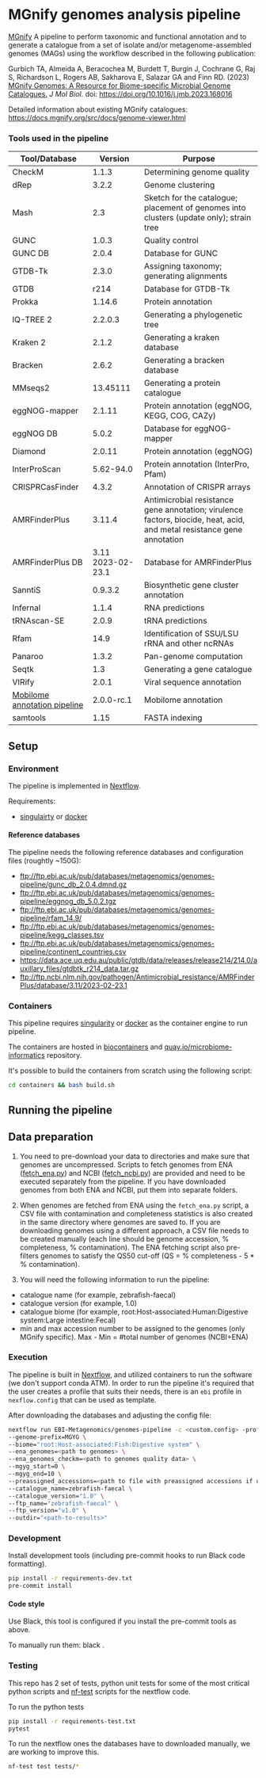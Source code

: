 # MGnify genomes analysis pipeline

[MGnify](https://www.ebi.ac.uk/metagenomics/) A pipeline to perform taxonomic and functional annotation and to generate a catalogue from a set of isolate and/or metagenome-assembled genomes (MAGs) using the workflow described in the following publication:

Gurbich TA, Almeida A, Beracochea M, Burdett T, Burgin J, Cochrane G, Raj S, Richardson L, Rogers AB, Sakharova E, Salazar GA and Finn RD. (2023) [MGnify Genomes: A Resource for Biome-specific Microbial Genome Catalogues.](https://www.sciencedirect.com/science/article/pii/S0022283623000724) <i>J Mol Biol</i>. doi: https://doi.org/10.1016/j.jmb.2023.168016

Detailed information about existing MGnify catalogues: https://docs.mgnify.org/src/docs/genome-viewer.html

### Tools used in the pipeline
| Tool/Database                    | Version           | Purpose |
|----------------------------------|-------------------|----------- |
| CheckM                           | 1.1.3             | Determining genome quality       |
| dRep                             | 3.2.2             | Genome clustering       |
| Mash                             | 2.3               | Sketch for the catalogue; placement of genomes into clusters (update only); strain tree      |
| GUNC                             | 1.0.3             | Quality control       |
| GUNC DB                          | 2.0.4             | Database for GUNC       |
| GTDB-Tk                          | 2.3.0             | Assigning taxonomy; generating alignments       |
| GTDB                             | r214              | Database for GTDB-Tk       |
| Prokka                           | 1.14.6            | Protein annotation       |
| IQ-TREE 2                        | 2.2.0.3           | Generating a phylogenetic tree       |
| Kraken 2                         | 2.1.2             | Generating a kraken database       |
| Bracken                          | 2.6.2             | Generating a bracken database       |
| MMseqs2                          | 13.45111          | Generating a protein catalogue       |
| eggNOG-mapper                    | 2.1.11            | Protein annotation (eggNOG, KEGG, COG,  CAZy)       |
| eggNOG DB                        | 5.0.2             | Database for eggNOG-mapper       |
| Diamond                          | 2.0.11            | Protein annotation (eggNOG)       |
| InterProScan                     | 5.62-94.0         | Protein annotation (InterPro, Pfam)       |
| CRISPRCasFinder                  | 4.3.2             | Annotation of CRISPR arrays       |
| AMRFinderPlus                    | 3.11.4            |   Antimicrobial resistance gene annotation; virulence factors, biocide, heat, acid, and metal resistance gene annotation     |
| AMRFinderPlus DB                 | 3.11 2023-02-23.1 | Database for AMRFinderPlus      |
| SanntiS                          | 0.9.3.2           | Biosynthetic gene cluster annotation       |
| Infernal                         | 1.1.4             | RNA predictions       |
| tRNAscan-SE                      | 2.0.9             | tRNA predictions       |
| Rfam                             | 14.9              | Identification of SSU/LSU rRNA and other ncRNAs       |
| Panaroo                          | 1.3.2             | Pan-genome computation       |
| Seqtk                            | 1.3               | Generating a gene catalogue       |
| VIRify                           | 2.0.1             | Viral sequence annotation       |
| [Mobilome annotation pipeline](https://github.com/EBI-Metagenomics/mobilome-annotation-pipeline) | 2.0.0-rc.1        | Mobilome annotation       |
| samtools                         | 1.15              | FASTA indexing       |

## Setup

### Environment

The pipeline is implemented in [Nextflow](https://www.nextflow.io/).

Requirements:
- [singulairty](https://sylabs.io/docs/) or [docker](https://www.docker.com/)

#### Reference databases

The pipeline needs the following reference databases and configuration files (roughtly ~150G):

- ftp://ftp.ebi.ac.uk/pub/databases/metagenomics/genomes-pipeline/gunc_db_2.0.4.dmnd.gz
- ftp://ftp.ebi.ac.uk/pub/databases/metagenomics/genomes-pipeline/eggnog_db_5.0.2.tgz
- ftp://ftp.ebi.ac.uk/pub/databases/metagenomics/genomes-pipeline/rfam_14.9/
- ftp://ftp.ebi.ac.uk/pub/databases/metagenomics/genomes-pipeline/kegg_classes.tsv
- ftp://ftp.ebi.ac.uk/pub/databases/metagenomics/genomes-pipeline/continent_countries.csv
- https://data.ace.uq.edu.au/public/gtdb/data/releases/release214/214.0/auxillary_files/gtdbtk_r214_data.tar.gz
- ftp://ftp.ncbi.nlm.nih.gov/pathogen/Antimicrobial_resistance/AMRFinderPlus/database/3.11/2023-02-23.1

### Containers

This pipeline requires [singularity](https://sylabs.io/docs/) or [docker](https://www.docker.com/) as the container engine to run pipeline.

The containers are hosted in [biocontainers](https://biocontainers.pro/) and [quay.io/microbiome-informatics](https://quay.io/organization/microbiome-informatics) repository.

It's possible to build the containers from scratch using the following script:

```bash
cd containers && bash build.sh
```

## Running the pipeline

## Data preparation

1. You need to pre-download your data to directories and make sure that genomes are uncompressed. Scripts to fetch genomes from ENA ([fetch_ena.py](https://github.com/EBI-Metagenomics/genomes-pipeline/blob/master/bin/fetch_ena.py)) and NCBI ([fetch_ncbi.py](https://github.com/EBI-Metagenomics/genomes-pipeline/blob/master/bin/fetch_ncbi.py)) are provided and need to be executed separately from the pipeline. If you have downloaded genomes from both ENA and NCBI, put them into separate folders.

2. When genomes are fetched from ENA using the `fetch_ena.py` script, a CSV file with contamination and completeness statistics is also created in the same directory where genomes are saved to. If you are downloading genomes using a different approach, a CSV file needs to be created manually (each line should be genome accession, % completeness, % contamination). The ENA fetching script also pre-filters genomes to satisfy the QS50 cut-off (QS = % completeness - 5 * % contamination).

3. You will need the following information to run the pipeline:
 - catalogue name (for example, zebrafish-faecal)
 - catalogue version (for example, 1.0)
 - catalogue biome (for example, root:Host-associated:Human:Digestive system:Large intestine:Fecal)
 - min and max accession number to be assigned to the genomes (only MGnify specific). Max - Min = #total number of genomes (NCBI+ENA)

### Execution

The pipeline is built in [Nextflow](https://www.nextflow.io), and utilized containers to run the software (we don't support conda ATM).
In order to run the pipeline it's required that the user creates a profile that suits their needs, there is an `ebi` profile in `nexflow.config` that can be used as template.

After downloading the databases and adjusting the config file:

```bash
nextflow run EBI-Metagenomics/genomes-pipeline -c <custom.config> -profile <profile> \
--genome-prefix=MGYG \
--biome="root:Host-associated:Fish:Digestive system" \
--ena_genomes=<path to genomes> \
--ena_genomes_checkm=<path to genomes quality data> \
--mgyg_start=0 \
--mgyg_end=10 \
--preassigned_accessions=<path to file with preassigned accessions if using>
--catalogue_name=zebrafish-faecal \
--catalogue_version="1.0" \
--ftp_name="zebrafish-faecal" \
--ftp_version="v1.0" \
--outdir="<path-to-results>"
```

### Development

Install development tools (including pre-commit hooks to run Black code formatting).

```bash
pip install -r requirements-dev.txt
pre-commit install
```

#### Code style

Use Black, this tool is configured if you install the pre-commit tools as above.

To manually run them: black .

### Testing

This repo has 2 set of tests, python unit tests for some of the most critical python scripts and [nf-test](https://github.com/askimed/nf-test) scripts for the nextflow code.

To run the python tests

```bash
pip install -r requirements-test.txt
pytest
```

To run the nextflow ones the databases have to downloaded manually, we are working to improve this.

```bash
nf-test test tests/*
```
